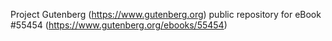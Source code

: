 Project Gutenberg (https://www.gutenberg.org) public repository for
eBook #55454 (https://www.gutenberg.org/ebooks/55454)
